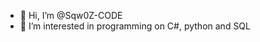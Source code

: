 - 👋 Hi, I’m @Sqw0Z-CODE
- 👀 I’m interested in programming on C#, python and SQL
<!---
Sqw0Z-CODE/Sqw0Z-CODE is a ✨ special ✨ repository because its `README.md` (this file) appears on your GitHub profile.
You can click the Preview link to take a look at your changes.
--->
